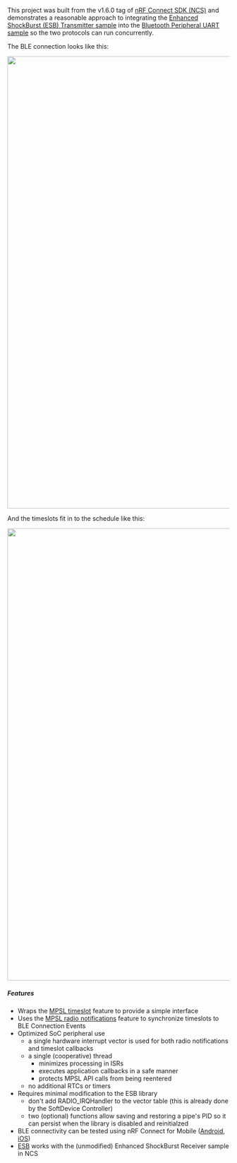 This project was built from the v1.6.0 tag of [nRF Connect SDK (NCS)](https://developer.nordicsemi.com/nRF_Connect_SDK/doc/latest/nrf/index.html) and demonstrates a reasonable approach to integrating the [Enhanced ShockBurst (ESB) Transmitter sample](https://developer.nordicsemi.com/nRF_Connect_SDK/doc/latest/nrf/samples/esb/README.html) into the [Bluetooth Peripheral UART sample](https://developer.nordicsemi.com/nRF_Connect_SDK/doc/latest/nrf/samples/bluetooth/peripheral_uart/README.html) so the two protocols can run concurrently.

The BLE connection looks like this:
<p align="center"><img src="https://user-images.githubusercontent.com/6494431/127812915-d1d09291-e4d5-47c2-bcce-922ccc5651a2.gif" width="1024"></p>

And the timeslots fit in to the schedule like this:
<p align="center"><img src="https://user-images.githubusercontent.com/6494431/127733643-084f0694-cbba-405c-8e93-ffa147135ae9.gif" width="1024"></p>

##### Features
* Wraps the [MPSL timeslot](https://developer.nordicsemi.com/nRF_Connect_SDK/doc/latest/nrfxlib/mpsl/doc/timeslot.html) feature to provide a simple interface
* Uses the [MPSL radio notifications](https://developer.nordicsemi.com/nRF_Connect_SDK/doc/latest/nrfxlib/mpsl/doc/radio_notification.html) feature to synchronize timeslots to BLE Connection Events
* Optimized SoC peripheral use
  * a single hardware interrupt vector is used for both radio notifications and timeslot callbacks
  * a single (cooperative) thread
    * minimizes processing in ISRs
    * executes application callbacks in a safe manner
    * protects MPSL API calls from being reentered
  * no additional RTCs or timers
* Requires minimal modification to the ESB library
  * don't add RADIO_IRQHandler to the vector table (this is already done by the SoftDevice Controller)
  * two (optional) functions allow saving and restoring a pipe's PID so it can persist when the library is disabled and reinitialzed
* BLE connectivity can be tested using nRF Connect for Mobile ([Android](https://play.google.com/store/apps/details?id=no.nordicsemi.android.mcp&hl=en_US&gl=US), [iOS](https://apps.apple.com/us/app/nrf-connect-for-mobile/id1054362403))
* [ESB](https://devzone.nordicsemi.com/nordic/nordic-blog/b/blog/posts/intro-to-shockburstenhanced-shockburst) works with the (unmodified) Enhanced ShockBurst Receiver sample in NCS
